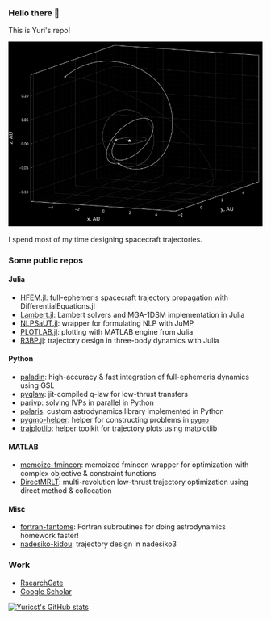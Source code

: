 ### Hello there 👋

This is Yuri's repo!

<p align="center">
  <img src="./transfer345.png" width="550" title="hover text">
</p>

I spend most of my time designing spacecraft trajectories. 

### Some public repos

#### Julia
- [HFEM.jl](https://github.com/Yuricst/HFEM.jl): full-ephemeris spacecraft trajectory propagation with DifferentialEquations.jl
- [Lambert.jl](https://github.com/Yuricst/Lambert.jl): Lambert solvers and MGA-1DSM implementation in Julia
- [NLPSaUT.jl](https://github.com/Yuricst/NLPSaUT): wrapper for formulating NLP with JuMP
- [PLOTLAB.jl](https://github.com/Yuricst/PLOTLAB): plotting with MATLAB engine from Julia
- [R3BP.jl](https://github.com/Yuricst/R3BP.jl/): trajectory design in three-body dynamics with Julia
  
#### Python
- [paladin](https://github.com/Yuricst/paladin): high-accuracy & fast integration of full-ephemeris dynamics using GSL
- [pyqlaw](https://github.com/Yuricst/pyqlaw): jit-compiled q-law for low-thrust transfers
- [parivp](https://github.com/Yuricst/parivp): solving IVPs in parallel in Python
- [polaris](https://github.com/Yuricst/polaris): custom astrodynamics library implemented in Python
- [pygmo-helper](https://github.com/Yuricst/pygmo-helper): helper for constructing problems in [`pygmo`](https://esa.github.io/pygmo2/)
- [trajplotlib](https://github.com/Yuricst/trajplotlib): helper toolkit for trajectory plots using matplotlib

#### MATLAB
- [memoize-fmincon](https://github.com/Yuricst/memoize-fmincon): memoized fmincon wrapper for optimization with complex objective & constraint functions
- [DirectMRLT](https://github.com/Yuricst/DirectMRLT): multi-revolution low-thrust trajectory optimization using direct method & collocation
 
#### Misc
- [fortran-fantome](https://github.com/Yuricst/fortran-astrodynamics): Fortran subroutines for doing astrodynamics homework faster! 
- [nadesiko-kidou](https://github.com/Yuricst/nadesiko-kidou): trajectory design in nadesiko3

### Work
- [RsearchGate](https://www.researchgate.net/profile/Yuri-Shimane)
- [Google Scholar](https://scholar.google.com/citations?user=mNEn9XwAAAAJ&hl=en)

[![Yuricst's GitHub stats](https://github-readme-stats.vercel.app/api?username=yuricst)](https://github.com/anuraghazra/github-readme-stats)

<!--
### About my GitHub

<a href="https://github.com/anuraghazra/github-readme-stats">
  <img align="left" src="https://github-readme-stats.vercel.app/api?username=yuricst&count_private=true&show_icons=true" />
</a>
<a href="https://github.com/anuraghazra/github-readme-stats">
  <img align="left" src="https://github-readme-stats.vercel.app/api/top-langs/?username=yuricst" />
</a>
-->

<!--
**Yuricst/yuricst** is a ✨ _special_ ✨ repository because its `README.md` (this file) appears on your GitHub profile.

Here are some ideas to get you started:

- 🔭 I’m currently working on ...
- 🌱 I’m currently learning ...
- 👯 I’m looking to collaborate on ...
- 🤔 I’m looking for help with ...
- 💬 Ask me about ...
- 📫 How to reach me: ...
- 😄 Pronouns: ...
- ⚡ Fun fact: ...
-->
